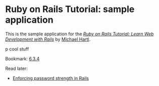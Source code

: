 # Ruby on Rails Tutorial: sample application

This is the sample application for the
[*Ruby on Rails Tutorial:
Learn Web Development with Rails*](http://www.railstutorial.org/)
by [Michael Hartl](http://www.michaelhartl.com/).

p cool stuff

Bookmark: [6.3.4](https://www.railstutorial.org/book/)

Read later:
- [Enforcing password strength in Rails](http://lmgtfy.com/?q=rails+enforce+password+strength)